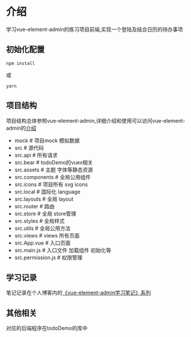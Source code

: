 # 介绍
学习vue-element-admin的练习项目前端,实现一个登陆及结合日历的待办事项

## 初始化配置
```
npm install 
```
或
```
yarn
```

## 项目结构
项目结构总体参照vue-element-admin,详细介绍和使用可以访问vue-element-admin的[介绍](https://panjiachen.github.io/vue-element-admin-site/zh/)
* mock                      # 项目mock 模拟数据
* src                       # 源代码
* src.api                   # 所有请求
* src.bear                  # todoDemo的vuex相关
* src.assets                # 主题 字体等静态资源
* src.components            # 全局公用组件
* src.icons                 # 项目所有 svg icons
* src.local                 # 国际化 language
* src.layouts               # 全局 layout
* src.router                # 路由
* src.store                 # 全局 store管理
* src.styles                # 全局样式
* src.utils                 # 全局公用方法
* src.views                 # views 所有页面
* src.App.vue               # 入口页面
* src.main.js               # 入口文件 加载组件 初始化等
* src.permission.js         # 权限管理

## 学习记录
笔记记录在个人博客内的[《vue-element-admin学习笔记》系列](https://www.cnblogs.com/GYoungBean/tag/vue/)

## 其他相关
对应的后端程序在todoDemo的库中